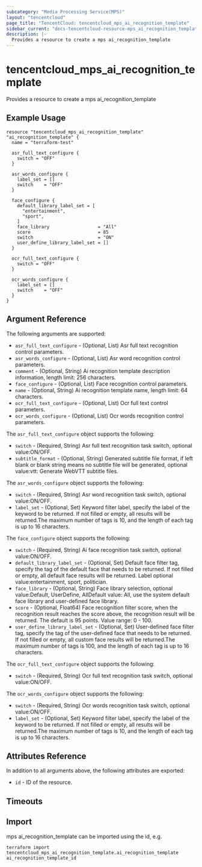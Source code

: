 ```yaml
---
subcategory: "Media Processing Service(MPS)"
layout: "tencentcloud"
page_title: "TencentCloud: tencentcloud_mps_ai_recognition_template"
sidebar_current: "docs-tencentcloud-resource-mps_ai_recognition_template"
description: |-
  Provides a resource to create a mps ai_recognition_template
---
```


# tencentcloud_mps_ai_recognition_template

Provides a resource to create a mps ai_recognition_template

## Example Usage

```hcl
resource "tencentcloud_mps_ai_recognition_template" "ai_recognition_template" {
  name = "terraform-test"

  asr_full_text_configure {
    switch = "OFF"
  }

  asr_words_configure {
    label_set = []
    switch    = "OFF"
  }

  face_configure {
    default_library_label_set = [
      "entertainment",
      "sport",
    ]
    face_library                  = "All"
    score                         = 85
    switch                        = "ON"
    user_define_library_label_set = []
  }

  ocr_full_text_configure {
    switch = "OFF"
  }

  ocr_words_configure {
    label_set = []
    switch    = "OFF"
  }
}
```

## Argument Reference

The following arguments are supported:

* `asr_full_text_configure` - (Optional, List) Asr full text recognition control parameters.
* `asr_words_configure` - (Optional, List) Asr word recognition control parameters.
* `comment` - (Optional, String) Ai recognition template description information, length limit: 256 characters.
* `face_configure` - (Optional, List) Face recognition control parameters.
* `name` - (Optional, String) Ai recognition template name, length limit: 64 characters.
* `ocr_full_text_configure` - (Optional, List) Ocr full text control parameters.
* `ocr_words_configure` - (Optional, List) Ocr words recognition control parameters.

The `asr_full_text_configure` object supports the following:

* `switch` - (Required, String) Asr full text recognition task switch, optional value:ON/OFF.
* `subtitle_format` - (Optional, String) Generated subtitle file format, if left blank or blank string means no subtitle file will be generated, optional value:vtt: Generate WebVTT subtitle files.

The `asr_words_configure` object supports the following:

* `switch` - (Required, String) Asr word recognition task switch, optional value:ON/OFF.
* `label_set` - (Optional, Set) Keyword filter label, specify the label of the keyword to be returned. If not filled or empty, all results will be returned.The maximum number of tags is 10, and the length of each tag is up to 16 characters.

The `face_configure` object supports the following:

* `switch` - (Required, String) Ai face recognition task switch, optional value:ON/OFF.
* `default_library_label_set` - (Optional, Set) Default face filter tag, specify the tag of the default face that needs to be returned. If not filled or empty, all default face results will be returned. Label optional value:entertainment, sport, politician.
* `face_library` - (Optional, String) Face library selection, optional value:Default, UserDefine, AllDefault value: All, use the system default face library and user-defined face library.
* `score` - (Optional, Float64) Face recognition filter score, when the recognition result reaches the score above, the recognition result will be returned. The default is 95 points. Value range: 0 - 100.
* `user_define_library_label_set` - (Optional, Set) User-defined face filter tag, specify the tag of the user-defined face that needs to be returned. If not filled or empty, all custom face results will be returned.The maximum number of tags is 100, and the length of each tag is up to 16 characters.

The `ocr_full_text_configure` object supports the following:

* `switch` - (Required, String) Ocr full text recognition task switch, optional value:ON/OFF.

The `ocr_words_configure` object supports the following:

* `switch` - (Required, String) Ocr words recognition task switch, optional value:ON/OFF.
* `label_set` - (Optional, Set) Keyword filter label, specify the label of the keyword to be returned. If not filled or empty, all results will be returned.The maximum number of tags is 10, and the length of each tag is up to 16 characters.

## Attributes Reference

In addition to all arguments above, the following attributes are exported:

* `id` - ID of the resource.



## Timeouts

<no value>


## Import

mps ai_recognition_template can be imported using the id, e.g.

```
terraform import tencentcloud_mps_ai_recognition_template.ai_recognition_template ai_recognition_template_id
```

